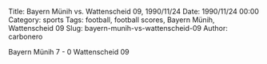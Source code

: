Title: Bayern Münih vs. Wattenscheid 09, 1990/11/24
Date: 1990/11/24 00:00
Category: sports
Tags: football, football scores, Bayern Münih, Wattenscheid 09
Slug: bayern-munih-vs-wattenscheid-09
Author: carbonero


Bayern Münih 7 - 0 Wattenscheid 09
